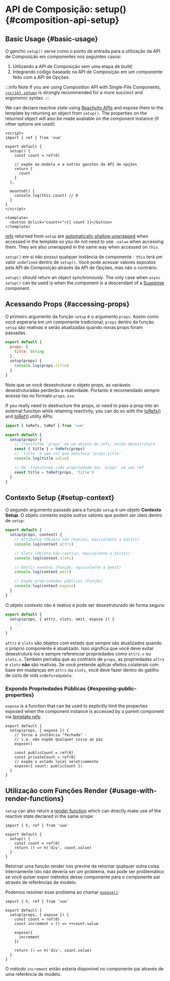 # API de Composição: setup() {#composition-api-setup}

## Basic Usage {#basic-usage}

O gancho `setup()` serve como o ponto de entrada para a utilização da API de Composição em componentes nos seguintes casos:

1. Utilizando a API de Composição sem uma etapa de _build_;
2. Integrando código baseado na API de Composição em um componente feito com a API de Opções.

:::info Note
If you are using Composition API with Single-File Components, [`<script setup>`](/api/sfc-script-setup) is strongly recommended for a more succinct and ergonomic syntax.
:::

We can declare reactive state using [Reactivity APIs](./reactivity-core) and expose them to the template by returning an object from `setup()`. The properties on the returned object will also be made available on the component instance (if other options are used):

```vue
<script>
import { ref } from 'vue'

export default {
  setup() {
    const count = ref(0)

    // expõe ao modelo e a outros ganchos da API de opções
    return {
      count
    }
  },

  mounted() {
    console.log(this.count) // 0
  }
}
</script>

<template>
  <button @click="count++">{{ count }}</button>
</template>
```

[refs](/api/reactivity-core#ref) returned from `setup` are [automatically shallow unwrapped](/guide/essentials/reactivity-fundamentals#deep-reactivity) when accessed in the template so you do not need to use `.value` when accessing them. They are also unwrapped in the same way when accessed on `this`.

`setup()` em si não possui qualquer instância de componente - `this` terá um valor `undefined` dentro de `setup()`. Você pode acessar valores expostos pela API de Composição através da API de Opções, mas não o contrário.

`setup()` should return an object _synchronously_. The only case when `async setup()` can be used is when the component is a descendant of a [Suspense](../guide/built-ins/suspense) component.

## Acessando Props {#accessing-props}

O primeiro argumento da função `setup` é o argumento `props`. Assim como você esperaria em um componente tradicional, `props` dentro da função `setup` são reativas e serão atualizadas quando novas props foram passadas.

```js
export default {
  props: {
    title: String
  },
  setup(props) {
    console.log(props.title)
  }
}
```

Note que se você desestruturar o objeto props, as variáveis desestruturadas perderão a reatividade. Portanto é recomendado sempre acessá-las no formato `props.xxx`.

If you really need to destructure the props, or need to pass a prop into an external function while retaining reactivity, you can do so with the [toRefs()](./reactivity-utilities#torefs) and [toRef()](/api/reactivity-utilities#toref) utility APIs:

```js
import { toRefs, toRef } from 'vue'

export default {
  setup(props) {
    // transforme `props` em um objeto de refs, então desestruture
    const { title } = toRefs(props)
    // `title` é uma ref que monitora `props.title `
    console.log(title.value)

    // OU, transforme cada propriedade das `props` em uma ref
    const title = toRef(props, 'title')
  }
}
```

## Contexto Setup {#setup-context}

O segundo argumento passado para a função `setup` é um objeto **Contexto Setup**. O objeto contexto expõe outros valores que podem ser úteis dentro de `setup`:

```js
export default {
  setup(props, context) {
    // Atributos (Objeto não reativo, equivalente a $attrs)
    console.log(context.attrs)

    // Slots (Objeto não reativo, equivalente a $slots)
    console.log(context.slots)

    // Emitir eventos (Função, equivalente a $emit)
    console.log(context.emit)

    // Expõe propriedades públicas (Função)
    console.log(context.expose)
  }
}
```

O objeto contexto não é reativo e pode ser desestruturado de forma segura:

```js
export default {
  setup(props, { attrs, slots, emit, expose }) {
    ...
  }
}
```

`attrs` e `slots` são objetos com estado que sempre são atualizados quando o próprio componente é atualizado. Isso significa que você deve evitar desestruturá-los e sempre referenciar propriedades como `attrs.x` ou `slots.x`. Também perceba que ao contrário de `props`, as propriedades `attrs` e `slots` **não** são reativas. Se você pretende aplicar efeitos colaterais com base em mudanças em `attrs` ou `slots`, você deve fazer dentro do gatilho de ciclo de vida `onBeforeUpdate`.

### Expondo Propriedades Públicas {#exposing-public-properties}

`expose` is a function that can be used to explicitly limit the properties exposed when the component instance is accessed by a parent component via [template refs](/guide/essentials/template-refs#ref-on-component):

```js{5,10}
export default {
  setup(props, { expose }) {
    // torna a instância "fechada" -
    // i.e. não expõe qualquer coisa ao pai
    expose()

    const publicCount = ref(0)
    const privateCount = ref(0)
    // expõe o estado local seletivamente
    expose({ count: publicCount })
  }
}
```

## Utilização com Funções Render {#usage-with-render-functions}

`setup` can also return a [render function](/guide/extras/render-function) which can directly make use of the reactive state declared in the same scope:

```js{6}
import { h, ref } from 'vue'

export default {
  setup() {
    const count = ref(0)
    return () => h('div', count.value)
  }
}
```

Retornar uma função render nos previne de retornar qualquer outra coisa. Internamente isto não deveria ser um problema, mas pode ser problemático se você quiser expor métodos desse componente para o componente pai através de referências de modelo.

Podemos resolver esse problema ao chamar [`expose()`](#exposing-public-properties):

```js{8-10}
import { h, ref } from 'vue'

export default {
  setup(props, { expose }) {
    const count = ref(0)
    const increment = () => ++count.value

    expose({
      increment
    })

    return () => h('div', count.value)
  }
}
```

O método `increment` então estaria disponível no componente pai através de uma referência de modelo.

